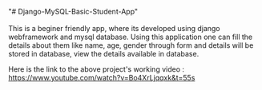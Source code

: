 "# Django-MySQL-Basic-Student-App" 
<br><br>This is a beginer friendly app, where its developed using django webframework and mysql database. Using this application one can fill the details about them like name, age, gender through form and details will be stored in database, view the details available in database.

Here is the link to the above project's working video : https://www.youtube.com/watch?v=Bo4XrLjqqxk&t=55s
